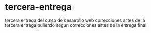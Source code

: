 # tercera-entrega
tercera entrega del curso de desarrollo web
correcciones antes de la tercera entrega puliendo segun correcciones antes de la entrega final
